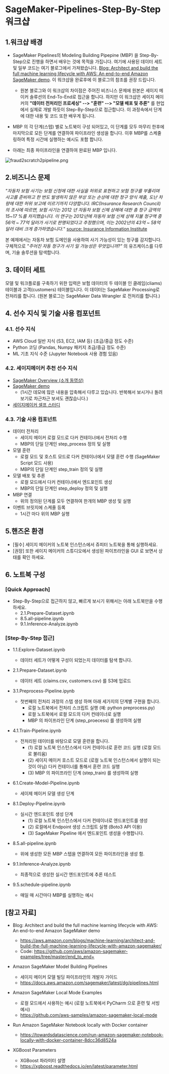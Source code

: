 # SageMaker-Pipelines-Step-By-Step 워크샵

## 1.워크샵 배경
- SageMaker Pipelines의 Modeling Building Pipepine (MBP) 을 Step-By-Step으로 진행을 하면서 배우는 것에 목적을 가집니다. 여기에 사용된 데이터 세트 및 일부 코드는 여기 블로그에서 가져왔습니다. [Blog: Architect and build the full machine learning lifecycle with AWS: An end-to-end Amazon SageMaker demo](https://aws.amazon.com/blogs/machine-learning/architect-and-build-the-full-machine-learning-lifecycle-with-amazon-sagemaker/). 이 워크샵을 완료후에 이 블로그의 참조를 권장 드립니다.
    - 원본 블로그와 이 워크샵의 차이점은 주어진 비즈니스 문제에 원본은 세이지 메이커 솔류션의 End-To-End로 접근을 합니다. 하지만 이 워크샵은 세이지 메이커의 **"데이터 전처리인 프로세싱" -->  "훈련" -->  "모델 배포 및 추론"** 를 현업에서 실제로 개발 하듯이 Step-By-Step으로 접근합니다. 이 과정속에서 단계에 대한 내용 및 코드 또한 배우게 됩니다.
    

- MBP 의 각 단계(스텝) 별로 노트북이 구성 되어있고, 이 단계를 모두 마무리 한후에 마지막으로 모든 단계를 연결하여 파이프라인 생성을 합니다. 이후 MBP를 스케줄링하여 특정 시간에 실행하는 예시도 포함 합니다.

- 아래는 최종 파이프라인을 연결하여 완료된 MBP 입니다.

![fraud2scratch2pipeline.png](img/fraud2scratch2pipeline.png)

## 2.비즈니스 문제

<i> "자동차 보험 사기는 보험 신청에 대한 사실을 허위로 표현하고 보험 청구를 부풀리며 사고를 준비하고 한 번도 발생하지 않은 부상 또는 손상에 대한 청구 양식 제출, 도난 차량에 대한 허위 보고에 이르기까지 다양합니다.  IRC(Insurance Research Council)의 조사에 따르면, 보험 사기는 2012 년 자동차 보험 신체 상해에 대한 총 청구 금액의 15~17 %를 차지했습니다.
이 연구는 2012년에 자동차 보험 신체 상해 지불 청구액 중 56억 ~ 77억 달러가 사기로 판명되었다고 추정했으며, 이는 2002년의 43억 ~ 58억 달러 대비 크게 증가하였습니다.</i>" [source: Insurance Information Institute](https://www.iii.org/article/background-on-insurance-fraud)

본 예제에서는 자동차 보험 도메인을 사용하여 사기 가능성이 있는 청구를 감지합니다. 구체적으로 <i>"주어진 자동 청구가 사기 일 가능성은 무엇입니까?"</i> 의 유즈케이스를 다루며, 기술 솔루션을 탐색합니다.


## 3. 데이터 세트 
모델 및 워크플로를 구축하기 위한 입력은 보험 데이터의 두 테이블 인 클레임(cliams) 테이블과 고객(customers) 테이블입니다. 이 데이터는 SageMaker Processing로 전처리를 합니다. (원본 블로그는 SageMaker Data Wrangler 로 전처리를 합니다.)

## 4. 선수 지식 및 기술 사용 컴포넌트

### 4.1. 선수 지식
- AWS Cloud 일반 지식 (S3, EC2, IAM 등) (초급/중급 정도 수준)
- Python 코딩 (Pandas, Numpy 패키지 초급/중급 정도 수준)
- ML 기초 지식 수준  (Jupyter Notebook 사용 경험 있음)
    
### 4.2. 세이지메이커 추천 선수 지식    
- [SageMaker Overview (소개 동영상)](https://youtu.be/jF2BN98KBlg)
- [SageMaker demo](https://youtu.be/miIVGlq6OUk) 
    - (1시간 데모에 많은 내용을 압축해서 다루고 있습니다. 반복해서 보시거나 돌려보기로 차근차근 보셔도 괜찮습니다.)
- [세이지메이커 셀프 스터디](https://github.com/gonsoomoon-ml/Self-Study-On-SageMaker)
    
### 4.3. 기술 사용 컴포넌트    
- 데이터 전처리
    - 세이지 메이커 로컬 모드로 다커 컨테이너에서 전처리 수행
    - MBP의 단일 단계인 step_process 정의 및 실행
- 모델 훈련
    - 로컬 모드 및 호스트 모드로 다커 컨테이너에서 모델 훈련 수행 (SageMaker Script 모드 사용)
    - MBP의 단일 단계인 step_train 정의 및 실행
- 모델 배포 및 추론
    - 로컬 모드에서 다커 컨테이너에서 엔드포인트 생성 
    - MBP의 단일 단계인 step_deploy 정의 및 실행
- MBP 연결
    - 위의 정의된 단계를 모두 연결하여 한개의 MBP 생성 및 실행
- 이벤트 브릿지에 스케줄 등록
    - 1시간 마다 위의 MBP 실행

    

## 5.핸즈온 환경
- [필수] 세이지 메이커의 노트북 인스턴스에서 쥬피터 노트북을 통해 실행하세요.
- [권장] 또한 세이지 메이커의 스튜디오에서 생성된 파이프라인을 GUI 로 보면서 상태를 확인 하세요.

## 6. 노트북 구성

### [Quick Approach] 
- Step-By-Step으로 접근하지 않고, 빠르게 보시기 위해서는 아래 노트북만을 수행 하세요.
    - 2.1.Prepare-Dataset.ipynb
    - 8.5.all-pipeline.ipynb
    - 9.1.Inference-Analyze.ipynb    

### [Step-By-Step 접근]

- 1.1.Explore-Dataset.ipynb
    - 데이터 세트가 어떻게 구성이 되었는지 데이터를 탐색 합니다.


- 2.1.Prepare-Dataset.ipynb
    - 데이터 세트 (claims.csv, customers.csv) 를 S3에 업로드


- 3.1.Preprocess-Pipeline.ipynb
    - 첫번째의 전처리 과정의 스텝 생성 하며 아래 세가지의 단계별 구현을 합니다.
        - 로컬 노트북에서 전처리 스크립트 실행 (예: python preprocess.py)
        - 로컬 노트북에서 로컬 모드의 다커 컨테이너로 실행
        - MBP 의 파이프라인 단계 (step_proecess) 를 생성하여 실행
        
        
-  4.1.Train-Pipeline.ipynb
    - 전처리된 데이터를 바탕으로 모델 훈련을 합니다.
        - (1) 로컬 노트북 인스턴스에서 다커 컨테이너로 훈련 코드 실행 (로컬 모드로 불리움)
        - (2) 세이지 메이커 호스트 모드로 (로컬 노트북 인스턴스에서 실행이 되는 것이 아님) 다커 컨테이너를 통해서 훈련 코드 실행
        - (3) MBP 의 파이프라인 단계 (step_train) 를 생성하여 실행
        
        
- 6.1.Create-Model-Pipeline.ipynb 
    - 세이제 메이커 모델 생성 단계
    
    
- 8.1.Deploy-Pipeline.ipynb
    - 실시간 엔드포인트 생성 단계
        - (1) 로컬 노트북 인스턴스에서 다커 컨테이너로 엔드포인트를 생성
        - (2) 로컬에서 Endpoint 생성 스크립트 실행 (Boto3 API 이용)
        - (3) SageMaker Pipeline 에서 엔드포인트 생성을 수행합니다.


- 8.5.all-pipeline.ipynb
    - 위에 생성한 모든 MBP 스텝을 연결하여 모든 파이프라인을 생성 함.
    
    
- 9.1.Inference-Analyze.ipynb
    - 최종적으로 생성한 실시간 엔드포인트에 추론 테스트
    
    
- 9.5.schedule-pipeline.ipynb
    - 매일 매 시간마다 MBP를 실행하는 예시
    
## [참고 자료]

- Blog: Architect and build the full machine learning lifecycle with AWS: An end-to-end Amazon SageMaker demo
    - https://aws.amazon.com/blogs/machine-learning/architect-and-build-the-full-machine-learning-lifecycle-with-amazon-sagemaker/
    - Code: https://github.com/aws/amazon-sagemaker-examples/tree/master/end_to_end+
    
- Amazon SageMaker Model Building Pipelines
    - 세이지 메이커 모델 빌딩 파이프라인의 개발자 가이드
    - https://docs.aws.amazon.com/sagemaker/latest/dg/pipelines.html

- Amazon SageMaker Local Mode Examples    
    - 로컬 모드에서 사용하는 예시 (로컬 노트북에서 PyCharm 으로 훈련 및 서빙 예시)
    - https://github.com/aws-samples/amazon-sagemaker-local-mode

- Run Amazon SageMaker Notebook locally with Docker container
    - https://towardsdatascience.com/run-amazon-sagemaker-notebook-locally-with-docker-container-8dcc36d8524a
    
    
- XGBoost Parameters
    - XGBoost 파라미터 설명
    - https://xgboost.readthedocs.io/en/latest/parameter.html
